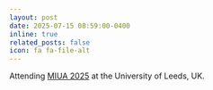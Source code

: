 ```yaml
---
layout: post
date: 2025-07-15 08:59:00-0400
inline: true
related_posts: false
icon: fa fa-file-alt
---
```


Attending [MIUA 2025](https://conferences.leeds.ac.uk/miua/) at the University of Leeds, UK.
